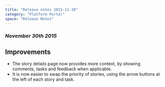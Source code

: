 ```yaml
---
title: "Release notes 2015-11-30"
category: "Platform Portal"
space: "Release Notes"
---
```



### _November 30th 2015_

## Improvements

*   The story details page now provides more context, by showing comments, tasks and feedback when applicable.
*   It is now easier to swap the priority of stories, using the arrow buttons at the left of each story and task.